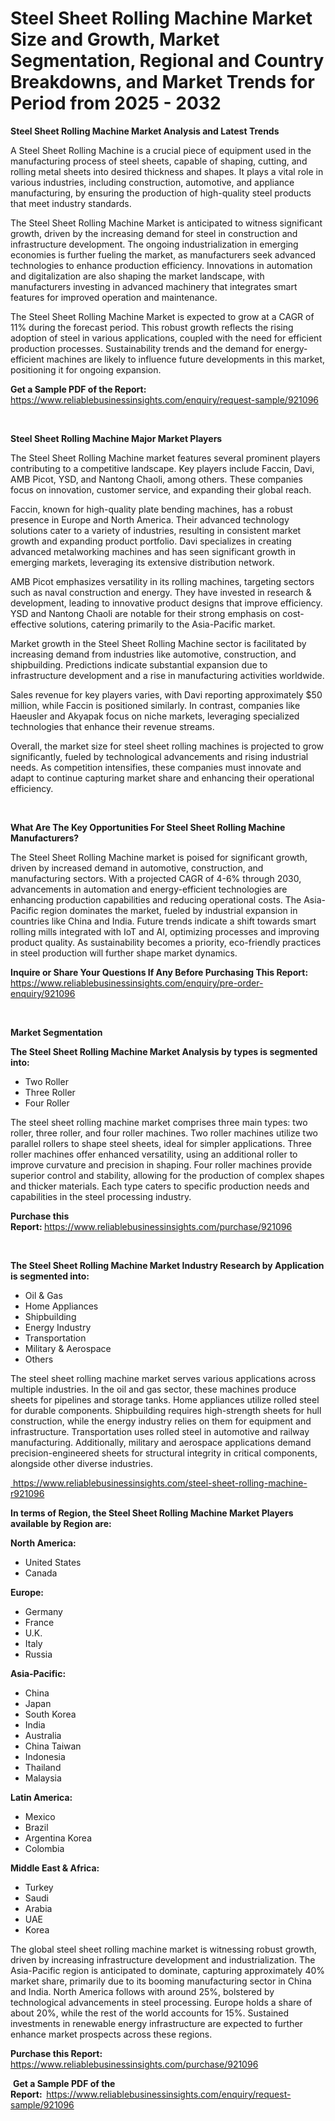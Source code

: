 <p><h1>Steel Sheet Rolling Machine Market Size and Growth, Market Segmentation, Regional and Country Breakdowns, and Market Trends for Period from 2025 -  2032</h1></p><p><strong>Steel Sheet Rolling Machine Market Analysis and Latest Trends</strong></p>
<p><p>A Steel Sheet Rolling Machine is a crucial piece of equipment used in the manufacturing process of steel sheets, capable of shaping, cutting, and rolling metal sheets into desired thickness and shapes. It plays a vital role in various industries, including construction, automotive, and appliance manufacturing, by ensuring the production of high-quality steel products that meet industry standards.</p><p>The Steel Sheet Rolling Machine Market is anticipated to witness significant growth, driven by the increasing demand for steel in construction and infrastructure development. The ongoing industrialization in emerging economies is further fueling the market, as manufacturers seek advanced technologies to enhance production efficiency. Innovations in automation and digitalization are also shaping the market landscape, with manufacturers investing in advanced machinery that integrates smart features for improved operation and maintenance.</p><p>The Steel Sheet Rolling Machine Market is expected to grow at a CAGR of 11% during the forecast period. This robust growth reflects the rising adoption of steel in various applications, coupled with the need for efficient production processes. Sustainability trends and the demand for energy-efficient machines are likely to influence future developments in this market, positioning it for ongoing expansion.</p></p>
<p><strong>Get a Sample PDF of the Report:&nbsp;</strong> <a href="https://www.reliablebusinessinsights.com/enquiry/request-sample/921096?utm_campaign=3673&utm_medium=2&utm_source=Github&utm_content=ia&utm_term=16042025&utm_id=steel-sheet-rolling-machine">https://www.reliablebusinessinsights.com/enquiry/request-sample/921096</a></p>
<p>&nbsp;</p>
<p><strong>Steel Sheet Rolling Machine Major Market Players</strong></p>
<p><p>The Steel Sheet Rolling Machine market features several prominent players contributing to a competitive landscape. Key players include Faccin, Davi, AMB Picot, YSD, and Nantong Chaoli, among others. These companies focus on innovation, customer service, and expanding their global reach.</p><p>Faccin, known for high-quality plate bending machines, has a robust presence in Europe and North America. Their advanced technology solutions cater to a variety of industries, resulting in consistent market growth and expanding product portfolio. Davi specializes in creating advanced metalworking machines and has seen significant growth in emerging markets, leveraging its extensive distribution network.</p><p>AMB Picot emphasizes versatility in its rolling machines, targeting sectors such as naval construction and energy. They have invested in research & development, leading to innovative product designs that improve efficiency. YSD and Nantong Chaoli are notable for their strong emphasis on cost-effective solutions, catering primarily to the Asia-Pacific market.</p><p>Market growth in the Steel Sheet Rolling Machine sector is facilitated by increasing demand from industries like automotive, construction, and shipbuilding. Predictions indicate substantial expansion due to infrastructure development and a rise in manufacturing activities worldwide.</p><p>Sales revenue for key players varies, with Davi reporting approximately $50 million, while Faccin is positioned similarly. In contrast, companies like Haeusler and Akyapak focus on niche markets, leveraging specialized technologies that enhance their revenue streams.</p><p>Overall, the market size for steel sheet rolling machines is projected to grow significantly, fueled by technological advancements and rising industrial needs. As competition intensifies, these companies must innovate and adapt to continue capturing market share and enhancing their operational efficiency.</p></p>
<p>&nbsp;</p>
<p><strong>What Are The Key Opportunities For Steel Sheet Rolling Machine Manufacturers?</strong></p>
<p><p>The Steel Sheet Rolling Machine market is poised for significant growth, driven by increased demand in automotive, construction, and manufacturing sectors. With a projected CAGR of 4-6% through 2030, advancements in automation and energy-efficient technologies are enhancing production capabilities and reducing operational costs. The Asia-Pacific region dominates the market, fueled by industrial expansion in countries like China and India. Future trends indicate a shift towards smart rolling mills integrated with IoT and AI, optimizing processes and improving product quality. As sustainability becomes a priority, eco-friendly practices in steel production will further shape market dynamics.</p></p>
<p><strong>Inquire or Share Your Questions If Any Before Purchasing This Report:</strong> <a href="https://www.reliablebusinessinsights.com/enquiry/pre-order-enquiry/921096?utm_campaign=3673&utm_medium=2&utm_source=Github&utm_content=ia&utm_term=16042025&utm_id=steel-sheet-rolling-machine">https://www.reliablebusinessinsights.com/enquiry/pre-order-enquiry/921096</a></p>
<p>&nbsp;</p>
<p><strong>Market Segmentation</strong></p>
<p><strong>The Steel Sheet Rolling Machine Market Analysis by types is segmented into:</strong></p>
<p><ul><li>Two Roller</li><li>Three Roller</li><li>Four Roller</li></ul></p>
<p><p>The steel sheet rolling machine market comprises three main types: two roller, three roller, and four roller machines. Two roller machines utilize two parallel rollers to shape steel sheets, ideal for simpler applications. Three roller machines offer enhanced versatility, using an additional roller to improve curvature and precision in shaping. Four roller machines provide superior control and stability, allowing for the production of complex shapes and thicker materials. Each type caters to specific production needs and capabilities in the steel processing industry.</p></p>
<p><strong>Purchase this Report:&nbsp;</strong><a href="https://www.reliablebusinessinsights.com/purchase/921096?utm_campaign=3673&utm_medium=2&utm_source=Github&utm_content=ia&utm_term=16042025&utm_id=steel-sheet-rolling-machine">https://www.reliablebusinessinsights.com/purchase/921096</a></p>
<p>&nbsp;</p>
<p><strong>The Steel Sheet Rolling Machine Market Industry Research by Application is segmented into:</strong></p>
<p><ul><li>Oil & Gas</li><li>Home Appliances</li><li>Shipbuilding</li><li>Energy Industry</li><li>Transportation</li><li>Military & Aerospace</li><li>Others</li></ul></p>
<p><p>The steel sheet rolling machine market serves various applications across multiple industries. In the oil and gas sector, these machines produce sheets for pipelines and storage tanks. Home appliances utilize rolled steel for durable components. Shipbuilding requires high-strength sheets for hull construction, while the energy industry relies on them for equipment and infrastructure. Transportation uses rolled steel in automotive and railway manufacturing. Additionally, military and aerospace applications demand precision-engineered sheets for structural integrity in critical components, alongside other diverse industries.</p></p>
<p><a href="https://www.reliablebusinessinsights.com/steel-sheet-rolling-machine-r921096?utm_campaign=3673&utm_medium=2&utm_source=Github&utm_content=ia&utm_term=16042025&utm_id=steel-sheet-rolling-machine">&nbsp;https://www.reliablebusinessinsights.com/steel-sheet-rolling-machine-r921096</a></p>
<p><strong>In terms of Region, the Steel Sheet Rolling Machine Market Players available by Region are:</strong></p>
<p>
    <p> <strong> North America: </strong>
        <ul>
            <li>United States</li>
            <li>Canada</li>
        </ul>
        </p> 
    <p> <strong> Europe: </strong>
        <ul>
            <li>Germany</li>
            <li>France</li>
            <li>U.K.</li>
            <li>Italy</li>
            <li>Russia</li>
        </ul>
        </p> 
    <p> <strong> Asia-Pacific: </strong>
        <ul>
            <li>China</li>
            <li>Japan</li>
            <li>South Korea</li>
            <li>India</li>
            <li>Australia</li>
            <li>China Taiwan</li>
            <li>Indonesia</li>
            <li>Thailand</li>
            <li>Malaysia</li>
        </ul>
        </p> 
    <p> <strong> Latin America: </strong>
        <ul>
            <li>Mexico</li>
            <li>Brazil</li>
            <li>Argentina Korea</li>
            <li>Colombia</li>
        </ul>
        </p> 
    <p> <strong> Middle East & Africa: </strong>
        <ul>
            <li>Turkey</li>
            <li>Saudi</li>
            <li>Arabia</li>
            <li>UAE</li>
            <li>Korea</li>
        </ul>
    </p>
    </p>
<p><p>The global steel sheet rolling machine market is witnessing robust growth, driven by increasing infrastructure development and industrialization. The Asia-Pacific region is anticipated to dominate, capturing approximately 40% market share, primarily due to its booming manufacturing sector in China and India. North America follows with around 25%, bolstered by technological advancements in steel processing. Europe holds a share of about 20%, while the rest of the world accounts for 15%. Sustained investments in renewable energy infrastructure are expected to further enhance market prospects across these regions.</p></p>
<p><strong>Purchase this Report: </strong><a href="https://www.reliablebusinessinsights.com/purchase/921096?utm_campaign=3673&utm_medium=2&utm_source=Github&utm_content=ia&utm_term=16042025&utm_id=steel-sheet-rolling-machine">https://www.reliablebusinessinsights.com/purchase/921096</a></p>
<p>&nbsp;<strong>Get a Sample PDF of the Report:&nbsp;&nbsp;</strong><a href="https://www.reliablebusinessinsights.com/enquiry/request-sample/921096?utm_campaign=3673&utm_medium=2&utm_source=Github&utm_content=ia&utm_term=16042025&utm_id=steel-sheet-rolling-machine">https://www.reliablebusinessinsights.com/enquiry/request-sample/921096</a></p>
<p><strong></strong></p>
<p><p></p><p></p><p></p></p>
